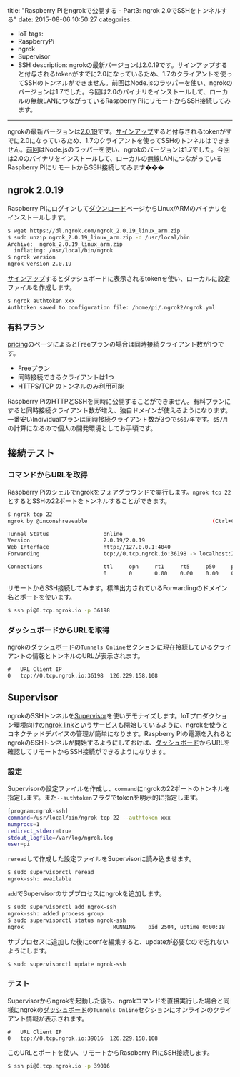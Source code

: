 title: "Raspberry Piをngrokで公開する - Part3: ngrok 2.0でSSHをトンネルする"
date: 2015-08-06 10:50:27
categories:
 - IoT
tags:
 - RaspberryPi
 - ngrok
 - Supervisor
 - SSH
description: ngrokの最新バージョンは2.0.19です。サインアップすると付与されるtokenがすでに2.0になっているため、1.7のクライアントを使ってSSHのトンネルができません。前回はNode.jsのラッパーを使い、ngrokのバージョンは1.7でした。今回は2.0のバイナリをインストールして、ローカルの無線LANにつながっているRaspberry PiにリモートからSSH接続してみます。
---

ngrokの最新バージョンは[2.0.19](https://ngrok.com/whatsnew)です。[サインアップ](https://ngrok.com)すると付与されるtokenがすでに2.0になっているため、1.7のクライアントを使ってSSHのトンネルはできません。[前回](/2015/08/05/raspberrypi-ngrok-slack/)はNode.jsのラッパーを使い、ngrokのバージョンは1.7でした。今回は2.0のバイナリをインストールして、ローカルの無線LANにつながっているRaspberry PiにリモートからSSH接続してみます���

<!-- more -->

## ngrok 2.0.19

Raspberry Piにログインして[ダウンロード](https://ngrok.com/download)ページからLinux/ARMのバイナリをインストールします。

```bash
$ wget https://dl.ngrok.com/ngrok_2.0.19_linux_arm.zip
$ sudo unzip ngrok_2.0.19_linux_arm.zip -d /usr/local/bin
Archive:  ngrok_2.0.19_linux_arm.zip
  inflating: /usr/local/bin/ngrok
$ ngrok version
ngrok version 2.0.19
```

[サインアップ](https://ngrok.com)するとダッシュボードに表示されるtokenを使い、ローカルに設定ファイルを作成します。

```bash
$ ngrok authtoken xxx
Authtoken saved to configuration file: /home/pi/.ngrok2/ngrok.yml
```

### 有料プラン

[pricing](https://ngrok.com/product#pricing)のページによるとFreeプランの場合は同時接続クライアント数が1つです。

* Freeプラン
 * 同時接続できるクライアントは1つ
 * HTTPS/TCP のトンネルのみ利用可能

Raspberry PiのHTTPとSSHを同時に公開することができません。有料プランにすると同時接続クライアント数が増え、独自ドメインが使えるようになります。一番安いIndividualプランは同時接続クライアント数が3つで`$60/年`です。`$5/月`の計算になるので個人の開発環境としてお手頃です。

## 接続テスト

### コマンドからURLを取得

Raspberry Piのシェルでngrokをフォアグラウンドで実行します。`ngrok tcp 22`とするとSSHの22ポートをトンネルすることができます。

```bash
$ ngrok tcp 22
ngrok by @inconshreveable                                       (Ctrl+C to quit)

Tunnel Status                 online
Version                       2.0.19/2.0.19
Web Interface                 http://127.0.0.1:4040
Forwarding                    tcp://0.tcp.ngrok.io:36198 -> localhost:22

Connections                   ttl     opn     rt1     rt5     p50     p90
                              0       0       0.00    0.00    0.00    0.00
```

リモートからSSH接続してみます。標準出力されているForwardingのドメイン名とポートを使います。

```bash
$ ssh pi@0.tcp.ngrok.io -p 36198
```


### ダッシュボードからURLを取得

ngrokの[ダッシュボード](https://dashboard.ngrok.com/)の`Tunnels Online`セクションに現在接続しているクライアントの情報とトンネルのURLが表示されます。

```
#	URL	Client IP
0	tcp://0.tcp.ngrok.io:36198	126.229.158.108
```

## Supervisor

ngrokのSSHトンネルを[Supervisor](http://supervisord.org/)を使いデモナイズします。IoTプロダクション環境向けの[ngrok link](https://ngrok.com/product/ngrok-link)というサービスも開始しているように、ngrokを使うとコネクテッドデバイスの管理が簡単になります。Raspberry Piの電源を入れるとngrokのSSHトンネルが開始するようにしておけば、[ダッシュボード](https://dashboard.ngrok.com/)からURLを確認してリモートからSSH接続ができるようになります。

### 設定

Supervisorの設定ファイルを作成し、`command`にngrokの22ポートのトンネルを指定します。また`--authtoken`フラグでtokenを明示的に指定します。

```bash /etc/supervisor/conf.d/ngrok-ssh.conf
[program:ngrok-ssh]
command=/usr/local/bin/ngrok tcp 22 --authtoken xxx
numprocs=1
redirect_stderr=true
stdout_logfile=/var/log/ngrok.log
user=pi
```

`reread`して作成した設定ファイルをSupervisorに読み込ませます。

```bash
$ sudo supervisorctl reread
ngrok-ssh: available
```


`add`でSupervisorのサブプロセスにngrokを追加します。

```bash
$ sudo supervisorctl add ngrok-ssh
ngrok-ssh: added process group
$ sudo supervisorctl status ngrok-ssh
ngrok                            RUNNING    pid 2504, uptime 0:00:18
```

サブプロセスに追加した後にconfを編集すると、updateが必要なので忘れないようにします。

```bash
$ sudo supervisorctl update ngrok-ssh
```

### テスト

Supervisorからngrokを起動した後も、ngrokコマンドを直接実行した場合と同様にngrokの[ダッシュボード](https://dashboard.ngrok.com/)の`Tunnels Online`セクションにオンラインのクライアント情報が表示されます。

```
#	URL	Client IP
0	tcp://0.tcp.ngrok.io:39016	126.229.158.108
```

このURLとポートを使い、リモートからRaspberry PiにSSH接続します。

```bash
$ ssh pi@0.tcp.ngrok.io -p 39016
```

